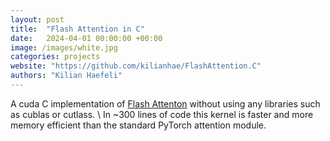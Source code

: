 ```yaml
---
layout: post
title:  "Flash Attention in C"
date:   2024-04-01 00:00:00 +00:00
image: /images/white.jpg
categories: projects
website: "https://github.com/kilianhae/FlashAttention.C"
authors: "Kilian Haefeli"
---
```

A cuda C implementation of [Flash Attenton](https://arxiv.org/abs/2205.14135) without using any libraries such as cublas or cutlass. \ In ~300 lines of code this kernel is faster and more memory efficient than the standard PyTorch attention module.